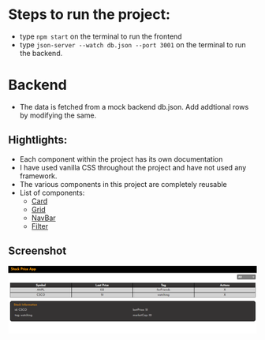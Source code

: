 # Steps to run the project:
- type `npm start` on the terminal to run the frontend
- type `json-server --watch db.json --port 3001` on the terminal to run the backend.

# Backend
- The data is fetched from a mock backend db.json. Add addtional rows by modifying the same.

## Hightlights:
- Each component within the project has its own documentation
- I have used vanilla CSS throughout the project and have not used any framework.
- The various components in this project are completely reusable
- List of components:
	+ [Card](https://github.com/Alihussainladiwala/StockPriceApp/blob/main/stock-price/src/components/Card/Card.md)
	+ [Grid](https://github.com/Alihussainladiwala/StockPriceApp/blob/main/stock-price/src/components/Grid/Grid.md)
	+ [NavBar](https://github.com/Alihussainladiwala/StockPriceApp/blob/main/stock-price/src/components/NavBar/NavBar.md)
	+ [Filter](https://github.com/Alihussainladiwala/StockPriceApp/blob/main/stock-price/src/components/Filter/Filter.md)

## Screenshot

![Alt text](https://github.com/Alihussainladiwala/StockPriceApp/blob/main/screenshots/stocksApp.PNG "App Screenshot")


